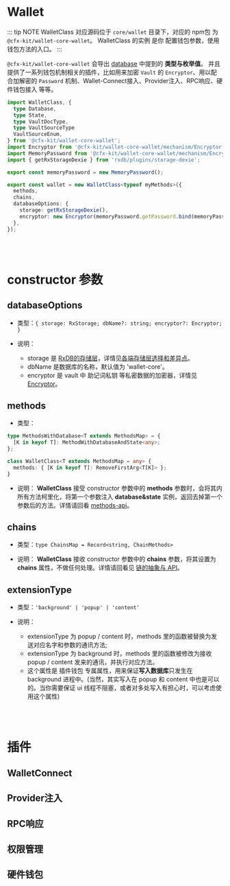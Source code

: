 # Wallet

::: tip NOTE
WalletClass 对应源码位于 `core/wallet` 目录下，对应的 npm包 为 `@cfx-kit/wallet-core-wallet`。
WalletClass 的实例 是你 配置钱包参数，使用钱包方法的入口。
:::

`@cfx-kit/wallet-core-wallet` 会导出 [database](./database.md) 中提到的 **类型与枚举值**。
并且提供了一系列钱包机制相关的插件，比如用来加密 `Vault` 的 `Encryptor`、用以配合加解密的 `Password` 机制、Wallet-Connect接入、Provider注入、RPC响应、硬件钱包接入 等等。

```typescript
import WalletClass, {
  type Database,
  type State,
  type VaultDocType,
  type VaultSourceType
  VaultSourceEnum,
} from '@cfx-kit/wallet-core-wallet';
import Encryptor from '@cfx-kit/wallet-core-wallet/mechanism/Encryptor';
import MemoryPassword from '@cfx-kit/wallet-core-wallet/mechanism/Encryptor/Password/MemoryPassword';
import { getRxStorageDexie } from 'rxdb/plugins/storage-dexie';

export const memoryPassword = new MemoryPassword();

export const wallet = new WalletClass<typeof myMethods>({
  methods,
  chains,
  databaseOptions: {
    storage: getRxStorageDexie(),
    encryptor: new Encryptor(memoryPassword.getPassword.bind(memoryPassword)),
  },
});

```

<br />
<br />

# constructor 参数

## databaseOptions

- 类型：`{ storage: RxStorage; dbName?: string; encryptor?: Encryptor; }`

- 说明：
  + storage 是 [RxDB的存储层](https://rxdb.info/rx-storage.html)，详情见[各端存储层选择和差异点](../advanced-concepts/storage-layer.md)。
  + dbName 是数据库的名称，默认值为 'wallet-core'。
  + encryptor 是 vault 中 助记词私钥 等私密数据的加密器，详情见 [Encryptor](../advanced-concepts/encryptor-and-password.md)。

## methods

- 类型：
```typescript
type MethodsWithDatabase<T extends MethodsMap> = {
  [K in keyof T]: MethodWithDatabaseAndState<any>;
};

class WalletClass<T extends MethodsMap = any> {
  methods: { [K in keyof T]: RemoveFirstArg<T[K]> };
}
```

- 说明：
  **WalletClass** 接受 constructor 参数中的 **methods** 参数时，会将其内所有方法柯里化，将第一个参数注入 **database&state** 实例，返回去掉第一个参数后的方法。详情请回看 [methods-api](./methods-api.md)。

## chains

- 类型：`type ChainsMap = Record<string, ChainMethods>`

- 说明：
  **WalletClass** 接收 constructor 参数中的 **chains** 参数，将其设置为 **chains** 属性，不做任何处理。详情请回看见 [链的抽象与 API](../chain-abstract-api.md)。

## extensionType

- 类型：`'background' | 'popup' | 'content'`

- 说明：
  + extensionType 为 popup / content 时，methods 里的函数被替换为发送对应名字和参数的通讯方法;
  + extensionType 为 background 时，methods 里的函数被修改为接收 popup / content 发来的通讯，并执行对应方法。
  + 这个属性是 插件钱包 专属属性，用来保证**写入数据库**只发生在 background 进程中。(当然，其实写入在 popup 和 content 中也是可以的。当你需要保证 ui 线程不阻塞，或者对多处写入有担心时，可以考虑使用这个属性)

<br />
<br />

# 插件

## WalletConnect

## Provider注入

## RPC响应

## 权限管理

## 硬件钱包